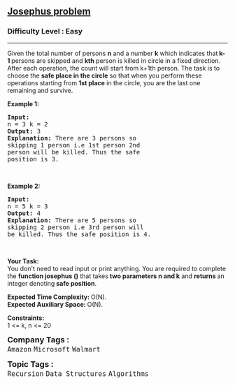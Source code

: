 <h2><a href="https://practice.geeksforgeeks.org/problems/josephus-problem/1">Josephus problem</a></h2><h3>Difficulty Level : Easy</h3><hr><div class="problems_problem_content__Xm_eO"><p>Given the total number of persons <strong>n</strong> and a number <strong>k</strong> which indicates that<strong> k-1 </strong>persons are skipped and <strong>kth</strong> person is killed in circle in a fixed direction.<br>
After each operation, the count will start from k+1th person. The task is to choose the <strong>safe&nbsp;place in the circle</strong> so that when you perform these operations starting from <strong>1</strong><strong>st</strong><strong> place</strong> in the circle, you are the last one remaining and&nbsp;survive.</p>

<p><strong>Example 1:</strong></p>

<pre><strong>Input:
</strong>n = 3 k = 2
<strong>Output: </strong>3<strong>
Explanation: </strong>There are 3 persons so 
skipping 1 person i.e 1st person 2nd 
person will be killed. Thus the safe 
position is 3.</pre>

<p>&nbsp;</p>

<p><strong>Example 2:</strong></p>

<pre><strong>Input:
</strong>n = 5 k = 3
<strong>Output: </strong>4<strong>
Explanation: </strong>There are 5 persons so 
skipping 2 person i.e 3rd person will 
be killed. Thus the safe position is 4.
</pre>

<p>&nbsp;</p>

<p><strong>Your Task:</strong><br>
You don't need to read input or print anything.&nbsp;You are required to complete the <strong>function josephus ()</strong> that takes<strong> two parameters n and k</strong> and <strong>returns </strong>an integer denoting<strong> safe position</strong>.&nbsp;</p>

<p><strong>Expected Time Complexity:&nbsp;</strong>O(N).<br>
<strong>Expected Auxiliary Space:&nbsp;</strong>O(N).</p>

<p><strong>Constraints:</strong><br>
1 &lt;= k, n &lt;= 20</p>
</div><p><span style=font-size:18px><strong>Company Tags : </strong><br><code>Amazon</code>&nbsp;<code>Microsoft</code>&nbsp;<code>Walmart</code>&nbsp;<br><p><span style=font-size:18px><strong>Topic Tags : </strong><br><code>Recursion</code>&nbsp;<code>Data Structures</code>&nbsp;<code>Algorithms</code>&nbsp;